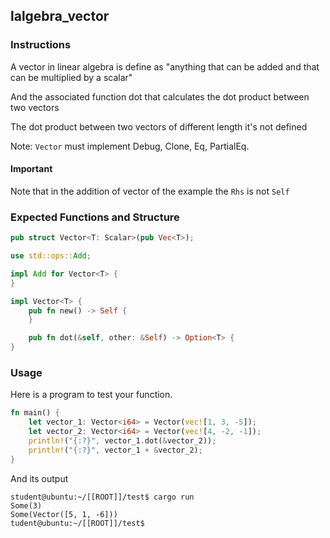 ## lalgebra_vector

### Instructions

A vector in linear algebra is define as "anything that can be added and that can be multiplied by a scalar"

And the associated function dot that calculates the dot product between two vectors

The dot product between two vectors of different length it's not defined

Note: `Vector` must implement Debug, Clone, Eq, PartialEq.

#### Important

Note that in the addition of vector of the example the `Rhs` is not `Self`

### Expected Functions and Structure

```rust
pub struct Vector<T: Scalar>(pub Vec<T>);

use std::ops::Add;

impl Add for Vector<T> {
}

impl Vector<T> {
	pub fn new() -> Self {
	}

	pub fn dot(&self, other: &Self) -> Option<T> {
}
```

### Usage

Here is a program to test your function.

```rust
fn main() {
	let vector_1: Vector<i64> = Vector(vec![1, 3, -5]);
	let vector_2: Vector<i64> = Vector(vec![4, -2, -1]);
	println!("{:?}", vector_1.dot(&vector_2));
	println!("{:?}", vector_1 + &vector_2);
}
```

And its output

```console
student@ubuntu:~/[[ROOT]]/test$ cargo run
Some(3)
Some(Vector([5, 1, -6]))
tudent@ubuntu:~/[[ROOT]]/test$
```
